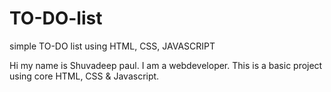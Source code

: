 # TO-DO-list
simple TO-DO list using HTML, CSS, JAVASCRIPT


Hi my name is Shuvadeep paul. I am a webdeveloper. This is a basic project using core HTML, CSS & Javascript.

